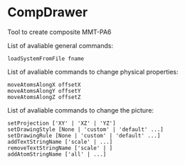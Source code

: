 # CompDrawer
Tool to create composite MMT-PA6

List of avaliable general commands:

    loadSystemFromFile fname


List of avaliable commands to change physical properties:

    moveAtomsAlongX offsetX
    moveAtomsAlongY offsetY
    moveAtomsAlongZ offsetZ


List of avaliable commands to change the picture:

    setProjection ['XY' | 'XZ' | 'YZ']
    setDrawingStyle [None | 'custom' | 'default' ...]
    setDrawingRule [None | 'custom' | 'default' ...]
    addTextStringName ['scale' | ...]
    removeTextStringName ['scale' | ]
    addAtomStringName ['all' | ...]

